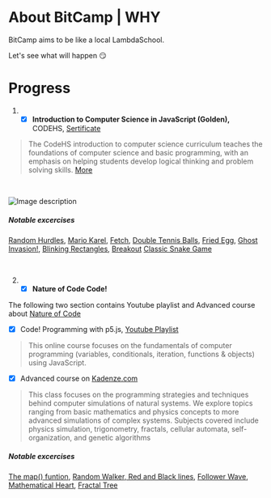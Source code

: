 # About BitCamp | WHY
BitCamp aims to be like a local LambdaSchool. 

Let's see what will happen 😏 


# Progress

1. - [x] **Introduction to Computer Science in JavaScript (Golden),** CODEHS, [Sertificate](https://codehs.com/certificate/FjW23z)

> The CodeHS introduction to computer science curriculum teaches the foundations of computer science and basic programming, with an emphasis on helping students develop logical thinking and problem solving skills. [More](https://codehs.com/info/curriculum/introjs)
 <br />
 
![Image description](https://i.imgur.com/qQYQfc3.png)

##### Notable excercises

[Random Hurdles](https://codehs.com/share/BMmouXzEfvjd3OyrfDcP), 
[Mario Karel](https://codehs.com/share/7eaRi0AxXeNtkuCmmUIT), 
[Fetch](https://codehs.com/share/nrqtk3ohykq9oO8A5evH), 
[Double Tennis Balls](https://codehs.com/share/hULzFzHBGXQnL9XTfE5Z), 
[Fried Egg](https://codehs.com/share/8ZJDNUlyE7tOtBLwxOTl), 
[Ghost Invasion!](https://codehs.com/share/eXtKHMjb4Ys1H61IyGkp), 
[Blinking Rectangles](https://codehs.com/share/igjNil5NoIYpyo7gh4dS), 
[Breakout](https://codehs.com/share/H2aBsvyddlOrFeh3GQfd)
[Classic Snake Game](https://codehs.com/share/RkaGR92n2bVzXuGS64Hu)

 <br />

2. - [x]  **Nature of Code Code!**  

The following two section contains Youtube playlist and Advanced course about [Nature of Code ](https://natureofcode.com/book/preface/)

 - [x] Code! Programming with p5.js, [Youtube Playlist](https://www.youtube.com/playlist?list=PLRqwX-V7Uu6Zy51Q-x9tMWIv9cueOFTFA)
 > This online course focuses on the fundamentals of computer programming (variables, conditionals, iteration, functions & objects) using JavaScript.
 - [x] Advanced course on [Kadenze.com](https://www.kadenze.com/courses/the-nature-of-code-ii/info)
 > This class focuses on the programming strategies and techniques behind computer simulations of natural systems. We explore topics ranging from basic mathematics and physics concepts to more advanced simulations of complex systems. Subjects covered include physics simulation, trigonometry, fractals, cellular automata, self-organization, and genetic algorithms

##### Notable excercises

[The map() funtion](https://editor.p5js.org/gtabidze/sketches/B9Jj7H6A), 
[Random Walker, Red and Black lines](https://editor.p5js.org/gtabidze/sketches/_NDsyb3L), 
[Follower Wave](https://editor.p5js.org/gtabidze/sketches/wvL-gW2o), 
[Mathematical Heart](https://editor.p5js.org/gtabidze/sketches/u6CCekda-), 
[Fractal Tree](https://editor.p5js.org/gtabidze/sketches/xwrhDeszV)


 <br />
